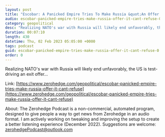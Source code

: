 ```yaml
---
layout: post
title: "Escobar: A Panicked Empire Tries To Make Russia &quot;An Offer It Can't Refuse&quot;"
audio: escobar-panicked-empire-tries-make-russia-offer-it-cant-refuse-0
category: geopolitical
desc: "Realizing NATO's war with Russia will likely end unfavorably, the US is test-driving an exit offer..."
duration: 00:07:10
length: 430
datetime: Thu, 02 Feb 2023 05:05:00 +0000
tags: podcast
guid: escobar-panicked-empire-tries-make-russia-offer-it-cant-refuse-0
order: 0
---
```

Realizing NATO's war with Russia will likely end unfavorably, the US is test-driving an exit offer...

Link: [https://www.zerohedge.com/geopolitical/escobar-panicked-empire-tries-make-russia-offer-it-cant-refuse](https://www.zerohedge.com/geopolitical/escobar-panicked-empire-tries-make-russia-offer-it-cant-refuse)

About: The Zerohedge Podcast is a non-commercial, automated program, designed to give people a way to get news from Zerohedge in an audio format.  I am actively working on tweaking and improving the setup to create a better listening experience (December 2022).  Suggestions are welcome: [zerohedgePodcast@outlook.com](mailto:zerohedgePodcast@outlook.com)
